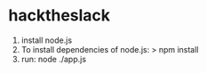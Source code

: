 # hacktheslack

1. install node.js
2. To install dependencies of node.js: > npm install
3. run: node ./app.js




